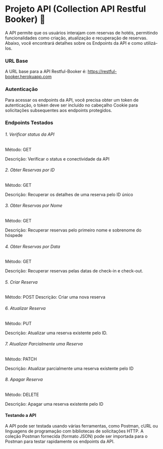 # Projeto API (Collection API Restful Booker) 🏨

A API permite que os usuários interajam com reservas de hotéis, permitindo funcionalidades como criação, atualização e recuperação de reservas. Abaixo, você encontrará detalhes sobre os Endpoints da API e como utilizá-los.


### URL Base
A URL base para a API Restful-Booker é: https://restful-booker.herokuapp.com

### Autenticação
Para acessar os endpoints da API, você precisa obter um token de autenticação, o token deve ser incluído no cabeçalho Cookie para solicitações subsequentes aos endpoints protegidos.

### Endpoints Testados

###### 1. Verificar status da API
Método: GET

Descrição: Verificar o status e conectividade da API
###### 2. Obter Reservas por ID
Método: GET

Descrição: Recuperar os detalhes de uma reserva pelo ID único
###### 3. Obter Reservas por Nome
Método: GET

Descrição: Recuperar reservas pelo primeiro nome e sobrenome do hóspede
###### 4. Obter Reservas por Data
Método: GET

Descrição: Recuperar reservas pelas datas de check-in e check-out.
###### 5. Criar Reserva
Método: POST
Descrição: Criar uma nova reserva
###### 6. Atualizar Reserva
Método: PUT

Descrição: Atualizar uma reserva existente pelo ID.
###### 7. Atualizar Parcialmente uma Reserva
Método: PATCH

Descrição: Atualizar parcialmente uma reserva existente pelo ID
###### 8. Apagar Reserva
Método: DELETE

Descrição: Apagar uma reserva existente pelo ID

#### Testando a API
A API pode ser testada usando várias ferramentas, como Postman, cURL ou linguagens de programação com bibliotecas de solicitações HTTP. A coleção Postman fornecida (formato JSON) pode ser importada para o Postman para testar rapidamente os endpoints da API.




